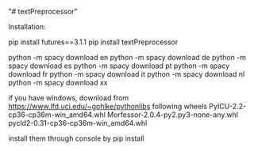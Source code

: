 "# textPreprocessor" 

Installation:

pip install futures==3.1.1
pip install textPreprocessor

python -m spacy download en
python -m spacy download de
python -m spacy download es
python -m spacy download pt
python -m spacy download fr
python -m spacy download it
python -m spacy download nl
python -m spacy download xx

if you have windows, download from https://www.lfd.uci.edu/~gohlke/pythonlibs following wheels
PyICU-2.2-cp36-cp36m-win_amd64.whl
Morfessor-2.0.4-py2.py3-none-any.whl
pycld2-0.31-cp36-cp36m-win_amd64.whl

install them through console by
pip install <whl file name>